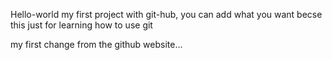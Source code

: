 Hello-world my first project with git-hub, you can add what you want becse this just for learning how to use git

my first change from the github website...
